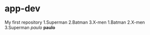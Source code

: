 # app-dev
My first repository
1.Superman
2.Batman
3.X-men
1.Batman
2.X-men
3.Superman
*paulo*
**paulo**
